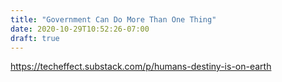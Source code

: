 ```yaml
---
title: "Government Can Do More Than One Thing"
date: 2020-10-29T10:52:26-07:00
draft: true
---
```


https://techeffect.substack.com/p/humans-destiny-is-on-earth